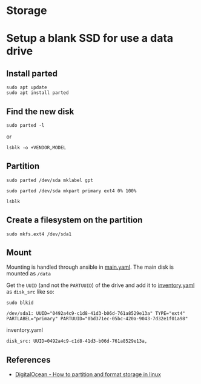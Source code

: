 # Storage

# Setup a blank SSD for use a data drive

## Install parted

```
sudo apt update
sudo apt install parted
```

## Find the new disk

```
sudo parted -l
```

or

```
lsblk -o +VENDOR,MODEL
```

## Partition

```
sudo parted /dev/sda mklabel gpt

sudo parted /dev/sda mkpart primary ext4 0% 100%

lsblk
```

## Create a filesystem on the partition

```
sudo mkfs.ext4 /dev/sda1
```

## Mount

Mounting is handled through ansible in [main.yaml](/metal/roles/metal/tasks/main.yaml). The main disk is mounted as `/data`

Get the `UUID` (and not the `PARTUUID`) of the drive and add it to [inventory.yaml](/metal/inventory.yaml) as `disk_src` like so:

```
sudo blkid

/dev/sda1: UUID="0492a4c9-c1d8-41d3-b06d-761a8529e13a" TYPE="ext4"
PARTLABEL="primary" PARTUUID="0bd371ec-05bc-420a-9043-7d32e1f01a98"
```

inventory.yaml

```
disk_src: UUID=0492a4c9-c1d8-41d3-b06d-761a8529e13a,
```

## References

- [DigitalOcean - How to partition and format storage in linux](https://www.digitalocean.com/community/tutorials/how-to-partition-and-format-storage-devices-in-linux)
